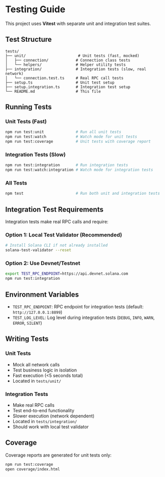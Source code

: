 # Testing Guide

This project uses **Vitest** with separate unit and integration test suites.

## Test Structure

```
tests/
├── unit/                       # Unit tests (fast, mocked)
│   ├── connection/            # Connection class tests
│   └── helpers/               # Helper utility tests
├── integration/               # Integration tests (slow, real network)
│   └── connection.test.ts     # Real RPC call tests
├── setup.ts                   # Unit test setup
├── setup.integration.ts       # Integration test setup
└── README.md                  # This file
```

## Running Tests

### Unit Tests (Fast)

```bash
npm run test:unit              # Run all unit tests
npm run test:watch             # Watch mode for unit tests
npm run test:coverage          # Unit tests with coverage report
```

### Integration Tests (Slow)

```bash
npm run test:integration       # Run integration tests
npm run test:watch:integration # Watch mode for integration tests
```

### All Tests

```bash
npm test                       # Run both unit and integration tests
```

## Integration Test Requirements

Integration tests make real RPC calls and require:

### Option 1: Local Test Validator (Recommended)

```bash
# Install Solana CLI if not already installed
solana-test-validator --reset
```

### Option 2: Use Devnet/Testnet

```bash
export TEST_RPC_ENDPOINT=https://api.devnet.solana.com
npm run test:integration
```

## Environment Variables

- `TEST_RPC_ENDPOINT`: RPC endpoint for integration tests (default: `http://127.0.0.1:8899`)
- `TEST_LOG_LEVEL`: Log level during integration tests (`DEBUG`, `INFO`, `WARN`, `ERROR`, `SILENT`)

## Writing Tests

### Unit Tests

- Mock all network calls
- Test business logic in isolation
- Fast execution (<5 seconds total)
- Located in `tests/unit/`

### Integration Tests

- Make real RPC calls
- Test end-to-end functionality
- Slower execution (network dependent)
- Located in `tests/integration/`
- Should work with local test validator

## Coverage

Coverage reports are generated for unit tests only:

```bash
npm run test:coverage
open coverage/index.html
```
